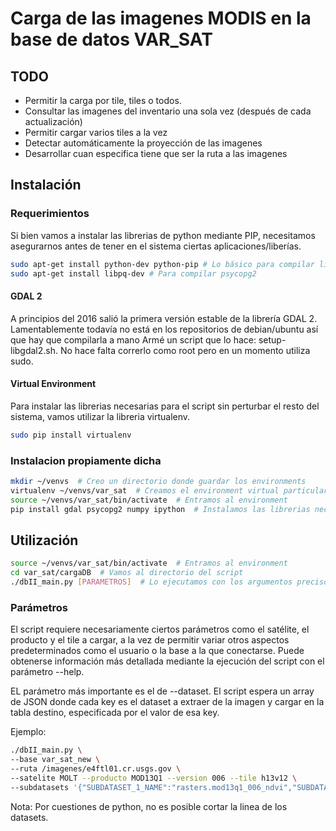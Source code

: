 # Carga de las imagenes MODIS en la base de datos VAR_SAT

## TODO

* Permitir la carga por tile, tiles o todos.
* Consultar las imagenes del inventario una sola vez (después de cada actualización)
* Permitir cargar varios tiles a la vez
* Detectar automáticamente la proyección de las imagenes
* Desarrollar cuan especifica tiene que ser la ruta a las imagenes

## Instalación

### Requerimientos

Si bien vamos a instalar las librerias de python mediante PIP, necesitamos asegurarnos antes de tener en el sistema ciertas aplicaciones/liberías.

```bash
sudo apt-get install python-dev python-pip # Lo básico para compilar librerias de python 
sudo apt-get install libpq-dev # Para compilar psycopg2
```

#### GDAL 2

A principios del 2016 salió la primera versión estable de la librería GDAL 2. Lamentablemente todavía no está en los repositorios de debian/ubuntu así que hay que compilarla a mano
Armé un script que lo hace: setup-libgdal2.sh. No hace falta correrlo como root pero en un momento utiliza sudo.

#### Virtual Environment

Para instalar las librerias necesarias para el script sin perturbar el resto del sistema, vamos utilizar la libreria virtualenv.

```bash
sudo pip install virtualenv
```

### Instalacion propiamente dicha

```bash
mkdir ~/venvs  # Creo un directorio donde guardar los environments
virtualenv ~/venvs/var_sat  # Creamos el environment virtual particular para esto
source ~/venvs/var_sat/bin/activate  # Entramos al environment
pip install gdal psycopg2 numpy ipython  # Instalamos las librerias necesarias 
```

## Utilización 

```bash
source ~/venvs/var_sat/bin/activate  # Entramos al environment
cd var_sat/cargaDB  # Vamos al directorio del script
./dbII_main.py [PARAMETROS]  # Lo ejecutamos con los argumentos precisos
```

### Parámetros

El script requiere necesariamente ciertos parámetros como el satélite, el producto y el tile a cargar, a la vez de permitir variar otros aspectos predeterminados como el usuario o la base a la que conectarse. Puede obtenerse información más detallada mediante la ejecución del script con el parámetro --help.

EL parámetro más importante es el de --dataset. El script espera un array de JSON donde cada key es el dataset a extraer de la imagen y cargar en la tabla destino, especificada por el valor de esa key.

Ejemplo:

```bash
./dbII_main.py \
--base var_sat_new \
--ruta /imagenes/e4ftl01.cr.usgs.gov \
--satelite MOLT --producto MOD13Q1 --version 006 --tile h13v12 \
--subdatasets '{"SUBDATASET_1_NAME":"rasters.mod13q1_006_ndvi","SUBDATASET_2_NAME":"rasters.mod13q1_006_evi", "SUBDATASET_3_NAME":"rasters.mod13q1_006_qa"}'
```
Nota: Por cuestiones de python, no es posible cortar la linea de los datasets.
